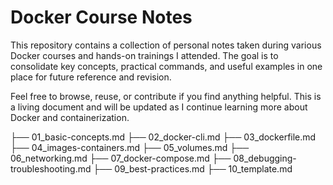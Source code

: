 # Docker Course Notes
This repository contains a collection of personal notes taken during various Docker courses and hands-on trainings I attended. The goal is to consolidate key concepts, practical commands, and useful examples in one place for future reference and revision.

Feel free to browse, reuse, or contribute if you find anything helpful. This is a living document and will be updated as I continue learning more about Docker and containerization.

├── 01_basic-concepts.md 
├── 02_docker-cli.md 
├── 03_dockerfile.md 
├── 04_images-containers.md 
├── 05_volumes.md 
├── 06_networking.md 
├── 07_docker-compose.md 
├── 08_debugging-troubleshooting.md 
├── 09_best-practices.md 
├── 10_template.md